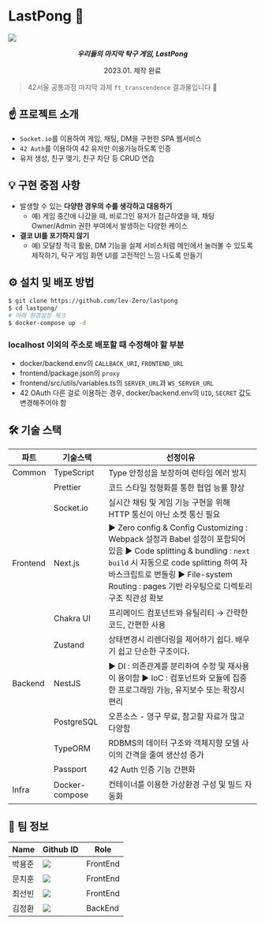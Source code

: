 # LastPong 🏓

![](https://blog.kakaocdn.net/dn/KSNXx/btqFhkY8CaX/rd9F5KcQvPOekWeTFeRH2k/img.png)

<div align="center">
<b><i>우리들의 마지막 탁구 게임, LastPong</i></b>
<p>2023.01. 제작 완료</p>
</div>

> 42서울 공통과정 마지막 과제 `ft_transcendence` 결과물입니다 🙂

## ☝️ 프로젝트 소개

- `Socket.io`를 이용하여 게임, 채팅, DM을 구현한 SPA 웹서비스
- `42 Auth`를 이용하여 42 유저만 이용가능하도록 인증
- 유저 생성, 친구 맺기, 친구 차단 등 CRUD 연습

## 💡 구현 중점 사항

- 발생할 수 있는 **다양한 경우의 수를 생각하고 대응하기**
  - 예) 게임 중간에 나갔을 때, 비로그인 유저가 접근하였을 때, 채팅 Owner/Admin 권한 부여에서 발생하는 다양한 케이스
- **결코 UI를 포기하지 않기**
  - 예) 모달창 적극 활용, DM 기능을 실제 서비스처럼 메인에서 눌러볼 수 있도록 제작하기, 탁구 게임 화면 UI를 고전적인 느낌 나도록 만들기

## ⚙️ 설치 및 배포 방법

```bash
$ git clone https://github.com/lev-Zero/lastpong
$ cd lastpong/
# 아래 환경설정 체크
$ docker-compose up -d
```

### localhost 이외의 주소로 배포할 때 수정해야 할 부분

- docker/backend.env의 `CALLBACK_URI`, `FRONTEND_URL`
- frontend/package.json의 `proxy`
- frontend/src/utils/variables.ts의 `SERVER_URL`과 `WS_SERVER_URL`
- 42 OAuth 다른 걸로 이용하는 경우, docker/backend.env의 `UID`, `SECRET` 값도 변경해주어야 함

## 🛠 기술 스택

| 파트     | 기술스택       | 선정이유                                                                                                                                                                                                                                                |
| -------- | -------------- | ------------------------------------------------------------------------------------------------------------------------------------------------------------------------------------------------------------------------------------------------------- |
| Common   | TypeScript     | Type 안정성을 보장하여 런타임 에러 방지                                                                                                                                                                                                                 |
|          | Prettier       | 코드 스타일 정형화를 통한 협업 능률 향상                                                                                                                                                                                                                |
|          | Socket.io      | 실시간 채팅 및 게임 기능 구현을 위해 HTTP 통신이 아닌 소켓 통신 필요                                                                                                                                                                                    |
| Frontend | Next.js        | ▶ Zero config & Config Customizing : Webpack 설정과 Babel 설정이 포함되어 있음 ▶ Code splitting & bundling : `next build` 시 자동으로 code splitting 하여 자바스크립트로 번들링 ▶ File-system Routing : pages 기반 라우팅으로 디렉토리 구조 직관성 확보 |
|          | Chakra UI      | 프리메이드 컴포넌트와 유틸리티 → 간략한 코드, 간편한 사용                                                                                                                                                                                               |
|          | Zustand        | 상태변경시 리렌더링을 제어하기 쉽다. 배우기 쉽고 단순한 구조이다.                                                                                                                                                                                       |
| Backend  | NestJS         | ▶ DI : 의존관계를 분리하여 수정 및 재사용이 용이함 ▶ IoC : 컴포넌트와 모듈에 집중한 프로그래밍 가능, 유지보수 또는 확장시 편리                                                                                                                          |
|          | PostgreSQL     | 오픈소스 - 영구 무료, 참고할 자료가 많고 다양함                                                                                                                                                                                                         |
|          | TypeORM        | RDBMS의 데이터 구조와 객체지향 모델 사이의 간격을 줄여 생산성 증가                                                                                                                                                                                      |
|          | Passport       | 42 Auth 인증 기능 간편화                                                                                                                                                                                                                                |
| Infra    | Docker-compose | 컨테이너를 이용한 가상환경 구성 및 빌드 자동화                                                                                                                                                                                                          |

## 👋 팀 정보

| Name   | Github ID                                                                                                                                                                | Role     |
| ------ | ------------------------------------------------------------------------------------------------------------------------------------------------------------------------ | -------- |
| 박용준 | <a href="https://github.com/yoopark" target="_blank"><img src="https://img.shields.io/badge/yoopark-181717?style=flat-square&logo=github&logoColor=white"/></a>          | FrontEnd |
| 문치훈 | <a href="https://github.com/lev-Zero" target="_blank"><img src="https://img.shields.io/badge/levㅡZero-181717?style=flat-square&logo=github&logoColor=white"/></a>       | FrontEnd |
| 최선빈 | <a href="https://github.com/choi-sunbin" target="_blank"><img src="https://img.shields.io/badge/choiㅡsunbin-181717?style=flat-square&logo=github&logoColor=white"/></a> | FrontEnd |
| 김정환 | <a href="https://github.com/toy-k" target="_blank"><img src="https://img.shields.io/badge/toyㅡk-181717?style=flat-square&logo=github&logoColor=white"/></a>             | BackEnd  |
